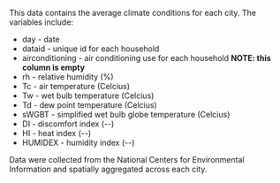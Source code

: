 This data contains the average climate conditions for each city. The variables include: 

* day - date
* dataid - unique id for each household
* airconditioning - air conditioning use for each household **NOTE: this column is empty**
* rh - relative humidity (%)
* Tc - air temperature (Celcius)
* Tw - wet bulb temperature (Celcius)
* Td - dew point temperature (Celcius)
* sWGBT - simplified wet bulb globe temperature (Celcius)
* DI - discomfort index (--)
* HI - heat index (--)
* HUMIDEX - humidity index (--)

Data were collected from the National Centers for Environmental Information and spatially aggregated across each city.
